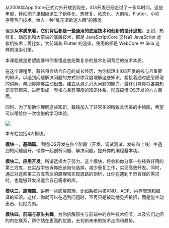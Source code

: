 从2008年App Store正式对外开放到现在，iOS开发已经走过了十多年时间。这些年里，移动圈子里相继诞生了组件化、热修复、动态化、大前端、Flutter、小程序等热门技术，给人一种“乱花渐欲迷人眼”的感觉。

但是**从本质来看，它们背后都是一些通用的底层技术和创新的设计思想**。比如，热修复、动态化和大前端的底层技术，都是 JavaScriptCore 这样的 JavaScript 虚拟机技术；再比如，大前端和 Flutter 的渲染，使用的都是 WebCore 中 Skia 这样的渲染引擎。

本课程就是希望能够带你看懂这些纷繁复杂的技术名词背后的技术本质。

在这个课程里，戴铭将会结合自己的成长经历，为你梳理出iOS开发的核心且重要的知识，以遇到问题解决问题的方式带你深度理解这些知识，紧接着通过底层原理的讲解，帮助你能够主动出击，建立从源头消灭问题的能力，最终引导你将各类知识贯穿起来，进而形成一套核心且有深度的知识体系，彻底搞懂iOS开发的方方面面。

同时，为了帮助你理解这些知识，戴铭加入了非常多的精致且优美的手绘图，希望可以带给你一次愉悦的学习体验。

![](https://static001.geekbang.org/resource/image/37/91/37861720c57d41c723a9118ad120da91.png)

本专栏包括4大模块。

**模块一，基础篇**。围绕iOS开发在各个阶段（开发、调试测试、发布和上线）中遇到的问题展开，带你一起剖析问题、解决问题，提升你的编程基本功。

**模块二，应用开发**。所谓选择大于努力。这个模块，将会和你分享一些经典好用的第三方库，在实战中告诉你应该如何选择，减少重复工作，实现高效开发。同时，通过对这些第三方库背后的原理和实现思路的剖析，让你在遇到千奇百怪的需求时，也能够开发出适合自己需求的库。

**模块三，原理篇**。讲解一些底层原理，比如系统内核XNU、AOP、内存管理和编译的知识。这样，你就可以在遇到问题时，不再只是被动地见招拆招，而是能主动出击、化险为夷。

**模块四，前端与原生共舞**。为你拆解原生与前端中的各种技术细节，以及它们之间的内在联系，帮你站在更高的位置，去判断未来的技术走向和趋势。